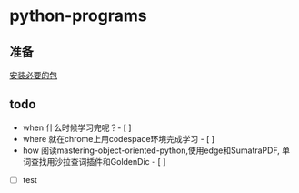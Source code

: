 # python-programs

## 准备
[安装必要的包](https://github.com/PacktPublishing/Mastering-Object-Oriented-Python-Second-Edition/blob/master/Chapter_1/getting_started.rst)

## todo
- when 什么时候学习完呢？- [ ]
- where 就在chrome上用codespace环境完成学习 - [ ]
- how 阅读mastering-object-oriented-python,使用edge和SumatraPDF, 单词查找用沙拉查词插件和GoldenDic - [ ]

- [ ] test